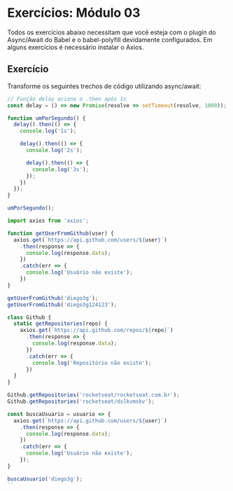 # Exercícios: Módulo 03

Todos os exercícios abaixo necessitam que você esteja com o plugin do Async/Await do Babel e o babel-polyfill devidamente configurados. Em alguns exercícios é necessário instalar o Axios.

## Exercício

Transforme os seguintes trechos de código utilizando async/await:

```js
// Função delay aciona o .then após 1s
const delay = () => new Promise(resolve => setTimeout(resolve, 1000));

function umPorSegundo() {
  delay().then(() => {
    console.log('1s');

    delay().then(() => {
      console.log('2s');

      delay().then(() => {
        console.log('3s');
      });
    })
  });
}

umPorSegundo();
```

```js
import axios from 'axios';

function getUserFromGithub(user) {
  axios.get(`https://api.github.com/users/${user}`)
    .then(response => {
      console.log(response.data);
    })
    .catch(err => {
      console.log('Usuário não existe');
    })
}

getUserFromGithub('diego3g');
getUserFromGithub('diego3g124123');
```

```js
class Github {
  static getRepositories(repo) {
    axios.get(`https://api.github.com/repos/${repo}`)
      .then(response => {
        console.log(response.data);
      })
      .catch(err => {
        console.log('Repositório não existe');
      })
  }
}

Github.getRepositories('rocketseat/rocketseat.com.br');
Github.getRepositories('rocketseat/dslkvmskv');
```

```js
const buscaUsuario = usuario => {
  axios.get(`https://api.github.com/users/${user}`)
    .then(response => {
      console.log(response.data);
    })
    .catch(err => {
      console.log('Usuário não existe');
    });
} 

buscaUsuario('diego3g');
``